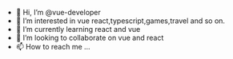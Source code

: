 - 👋 Hi, I’m @vue-developer
- 👀 I’m interested in vue react,typescript,games,travel and so on.
- 🌱 I’m currently learning react and vue
- 💞️ I’m looking to collaborate on vue and react
- 📫 How to reach me ...

<!---
vue-boss/vue-boss is a ✨ special ✨ repository because its `README.md` (this file) appears on your GitHub profile.
You can click the Preview link to take a look at your changes.
--->
